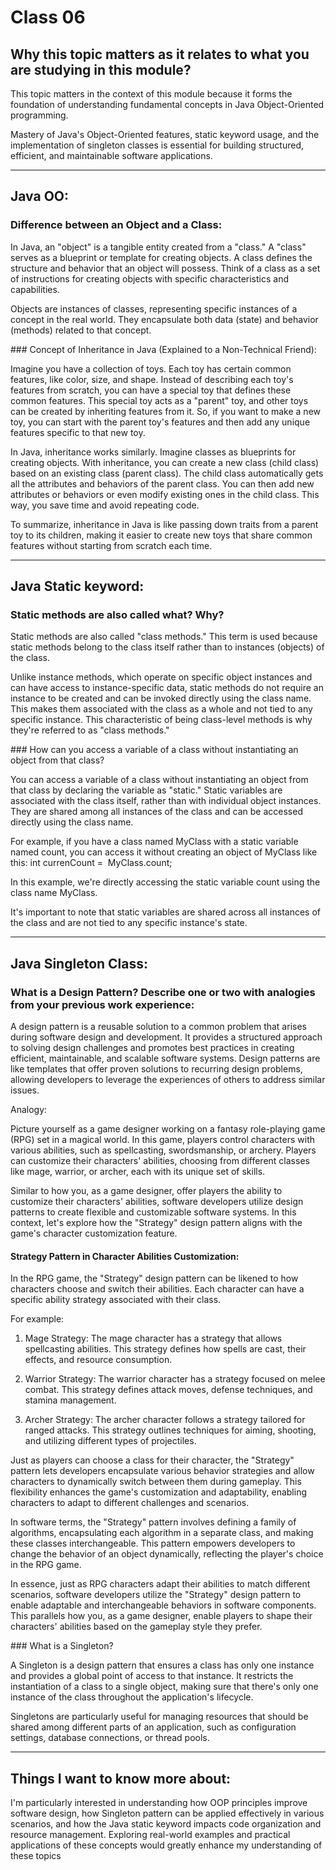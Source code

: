 # Class 06

## Why this topic matters as it relates to what you are studying in this module?


This topic matters in the context of this module because it forms the foundation of understanding fundamental concepts in Java Object-Oriented programming.

Mastery of Java's Object-Oriented features, static keyword usage, and the implementation of singleton classes is essential for building structured, efficient, and maintainable software applications.

---

## Java OO:


### Difference between an Object and a Class:

In Java, an "object" is a tangible entity created from a "class." A "class" serves as a blueprint or template for creating objects. A class defines the structure and behavior that an object will possess. Think of a class as a set of instructions for creating objects with specific characteristics and capabilities.

Objects are instances of classes, representing specific instances of a concept in the real world. They encapsulate both data (state) and behavior (methods) related to that concept.


### Concept of Inheritance in Java (Explained to a Non-Technical Friend):

Imagine you have a collection of toys. Each toy has certain common features, like color, size, and shape. Instead of describing each toy's features from scratch, you can have a special toy that defines these common features. This special toy acts as a "parent" toy, and other toys can be created by inheriting features from it. So, if you want to make a new toy, you can start with the parent toy's features and then add any unique features specific to that new toy.

In Java, inheritance works similarly. Imagine classes as blueprints for creating objects. With inheritance, you can create a new class (child class) based on an existing class (parent class). The child class automatically gets all the attributes and behaviors of the parent class. You can then add new attributes or behaviors or even modify existing ones in the child class. This way, you save time and avoid repeating code.

To summarize, inheritance in Java is like passing down traits from a parent toy to its children, making it easier to create new toys that share common features without starting from scratch each time.

---

## Java Static keyword:

### Static methods are also called what? Why?

Static methods are also called "class methods." This term is used because static methods belong to the class itself rather than to instances (objects) of the class.

Unlike instance methods, which operate on specific object instances and can have access to instance-specific data, static methods do not require an instance to be created and can be invoked directly using the class name. This makes them associated with the class as a whole and not tied to any specific instance. This characteristic of being class-level methods is why they're referred to as "class methods."

### How can you access a variable of a class without instantiating an object from that class?

You can access a variable of a class without instantiating an object from that class by declaring the variable as "static." Static variables are associated with the class itself, rather than with individual object instances. They are shared among all instances of the class and can be accessed directly using the class name.

For example, if you have a class named MyClass with a static variable named count, you can access it without creating an object of MyClass like this:
int currenCount =  MyClass.count;

In this example, we're directly accessing the static variable count using the class name MyClass.

It's important to note that static variables are shared across all instances of the class and are not tied to any specific instance's state.

---

## Java Singleton Class:

### What is a Design Pattern? Describe one or two with analogies from your previous work experience:

A design pattern is a reusable solution to a common problem that arises during software design and development. It provides a structured approach to solving design challenges and promotes best practices in creating efficient, maintainable, and scalable software systems. Design patterns are like templates that offer proven solutions to recurring design problems, allowing developers to leverage the experiences of others to address similar issues.

Analogy: 

Picture yourself as a game designer working on a fantasy role-playing game (RPG) set in a magical world. In this game, players control characters with various abilities, such as spellcasting, swordsmanship, or archery. Players can customize their characters' abilities, choosing from different classes like mage, warrior, or archer, each with its unique set of skills.

Similar to how you, as a game designer, offer players the ability to customize their characters' abilities, software developers utilize design patterns to create flexible and customizable software systems. In this context, let's explore how the "Strategy" design pattern aligns with the game's character customization feature.

#### Strategy Pattern in Character Abilities Customization:

In the RPG game, the "Strategy" design pattern can be likened to how characters choose and switch their abilities. Each character can have a specific ability strategy associated with their class.

For example:

1. Mage Strategy: The mage character has a strategy that allows spellcasting abilities. This strategy defines how spells are cast, their effects, and resource consumption.

2. Warrior Strategy: The warrior character has a strategy focused on melee combat. This strategy defines attack moves, defense techniques, and stamina management.

3. Archer Strategy: The archer character follows a strategy tailored for ranged attacks. This strategy outlines techniques for aiming, shooting, and utilizing different types of projectiles.


Just as players can choose a class for their character, the "Strategy" pattern lets developers encapsulate various behavior strategies and allow characters to dynamically switch between them during gameplay. This flexibility enhances the game's customization and adaptability, enabling characters to adapt to different challenges and scenarios.

In software terms, the "Strategy" pattern involves defining a family of algorithms, encapsulating each algorithm in a separate class, and making these classes interchangeable. This pattern empowers developers to change the behavior of an object dynamically, reflecting the player's choice in the RPG game.

In essence, just as RPG characters adapt their abilities to match different scenarios, software developers utilize the "Strategy" design pattern to enable adaptable and interchangeable behaviors in software components. This parallels how you, as a game designer, enable players to shape their characters' abilities based on the gameplay style they prefer.

### What is a Singleton?

A Singleton is a design pattern that ensures a class has only one instance and provides a global point of access to that instance. It restricts the instantiation of a class to a single object, making sure that there's only one instance of the class throughout the application's lifecycle.

Singletons are particularly useful for managing resources that should be shared among different parts of an application, such as configuration settings, database connections, or thread pools.

---

## Things I want to know more about:

I'm particularly interested in understanding how OOP principles improve software design, how Singleton pattern can be applied effectively in various scenarios, and how the Java static keyword impacts code organization and resource management. Exploring real-world examples and practical applications of these concepts would greatly enhance my understanding of these topics
